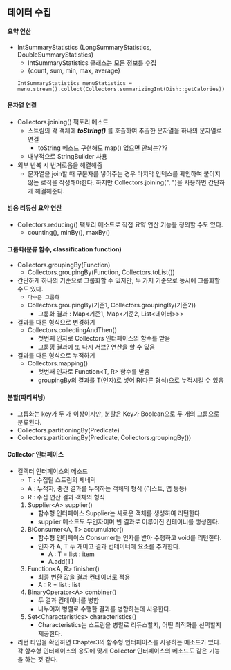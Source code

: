 ## 데이터 수집
#### 요약 연산
* IntSummaryStatistics (LongSummaryStatistics, DoubleSummaryStatistics)
    * IntSummaryStatistics 클래스는 모든 정보를 수집
    * {count, sum, min, max, average}
    ```
    IntSummaryStatistics menuStatistics = menu.stream().collect(Collectors.summarizingInt(Dish::getCalories));
    ```
    
#### 문자열 연결
* Collectors.joining() 팩토리 메소드
    * 스트림의 각 객체에 ___toString()___ 를 호출하여 추출한 문자열을 하나의 문자열로 연결
        * toString 메소드 구현해도 map() 없으면 안되는???
    * 내부적으로 StringBuilder 사용
* 외부 반복 시 번거로움을 해결해줌
    * 문자열을 join할 때 구분자를 넣어주는 경우 마지막 인덱스를 확인하여 붙이지 않는 로직을 작성해야한다. 하지만 Collectors.joining(", ")을 사용하면 간단하게 해결해준다.

#### 범용 리듀싱 요약 연산
* Collectors.reducing() 팩토리 메소드로 직접 요약 연산 기능을 정의할 수도 있다.
    * counting(), minBy(), maxBy()
    
#### 그룹화(분류 함수, classification function)
* Collectors.groupingBy(Function)
    * Collectors.groupingBy(Function, Collectors.toList())
* 간단하게 하나의 기준으로 그룹화할 수 있지만, 두 가지 기준으로 동시에 그룹화할 수도 있다.
    * `다수준 그룹화`
    * Collectors.groupingBy(기준1, Collectors.groupingBy(기준2))
        * 그룹화 결과 : Map<기준1, Map<기준2, List<데이터>>>
* 결과를 다른 형식으로 변경하기
    * Collectors.collectingAndThen()
        * 첫번째 인자로 Collectors 인터페이스의 함수를 받음
        * 그룹핑 결과에 또 다시 서브? 연산을 할 수 있음
* 결과를 다른 형식으로 누적하기
    * Collectors.mapping()
        * 첫번째 인자로 Function<T, R> 함수를 받음
        * groupingBy의 결과를 T(인자)로 넣어 R(다른 형식)으로 누적시킬 수 있음
        
#### 분할(파티셔닝)
* 그룹화는 key가 두 개 이상이지만, 분할은 Key가 Boolean으로 두 개의 그룹으로 분류된다.
* Collectors.partitioningBy(Predicate)
* Collectors.partitioningBy(Predicate, Collectors.groupingBy())

#### Collector 인터페이스
* 컬렉터 인터페이스의 메소드
    * T : 수집될 스트림의 제네릭
    * A : 누적자, 중간 결과를 누적하는 객체의 형식 (리스트, 맵 등등)
    * R : 수집 연산 결과 객체의 형식
    1. Supplier\<A> supplier()
        * 함수형 인터페이스 Supplier는 새로운 객체를 생성하여 리턴한다.
        * supplier 메소드도 무인자이며 빈 결과로 이루어진 컨테이너를 생성한다.
    2. BiConsumer<A, T> accumulator() 
        * 함수형 인터페이스 Consumer는 인자를 받아 수행하고 void를 리턴한다.
        * 인자가 A, T 두 개이고 결과 컨테이너에 요소를 추가한다.
            * A : T = list : item
            * A.add(T)
    3. Function<A, R> finisher()
        * 최종 변환 값을 결과 컨테이너로 적용
        * A : R = list : list
    4. BinaryOperator\<A> combiner()
        * 두 결과 컨테이너를 병합
        * 나누어져 병렬로 수행한 결과를 병합하는데 사용한다.
    5. Set\<Characteristics> characteristics()
        * Characteristics는 스트림을 병렬로 리듀스할지, 어떤 최적화를 선택할지 제공한다.
* 리턴 타입을 확인하면 Chapter3의 함수형 인터페이스를 사용하는 메소드가 있다. 각 함수형 인터페이스의 용도에 맞게 Collector 인터페이스의 메소드도 같은 기능을 하는 것 같다.